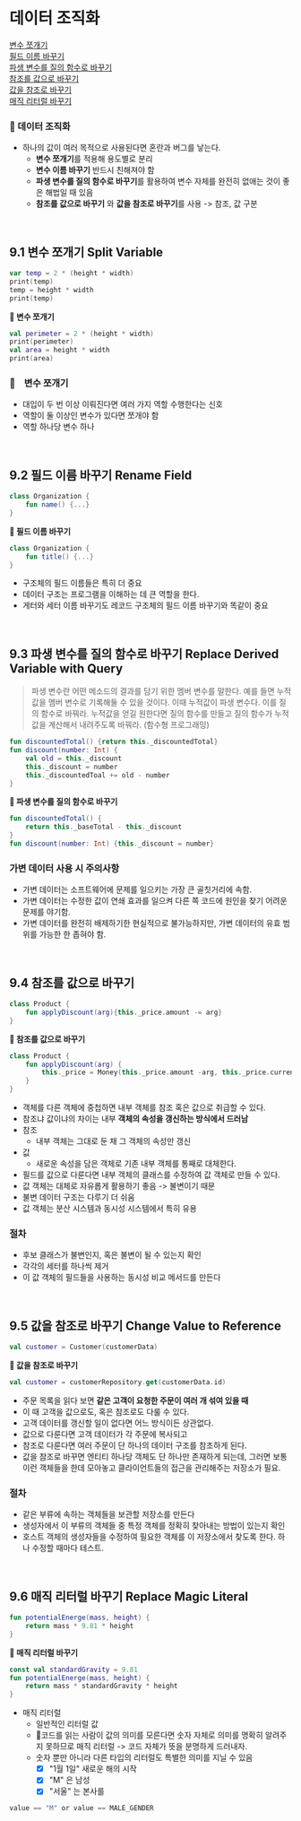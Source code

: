 # 데이터 조직화
[변수 쪼개기](#id-section1)<br>
[필드 이름 바꾸기](#id-section2)<br>
[파생 변수를 질의 함수로 바꾸기](#id-section3)<br>
[참조를 값으로 바꾸기](#id-section4)<br>
[값을 참조로 바꾸기](#id-section5)<br>
[매직 리터럴 바꾸기](#id-section6)<br>


### 📂  데이터 조직화
- 하나의 값이 여러 목적으로 사용된다면 혼란과 버그를 낳는다.
	- **변수 쪼개기**를 적용해 용도별로 분리
	- **변수 이름 바꾸기** 반드시 친해져야 함 
	- **파생 변수를 질의 함수로 바꾸기**를 활용하여 변수 자체를 완전히 없애는 것이 좋은 해법일 때 있음
	- **참조를 값으로 바꾸기** 와 **값을 참조로 바꾸기**를 사용 -> 참조, 값 구분 

<br>
<div id='id-section1'/>

## 9.1 변수 쪼개기 Split Variable

```kotlin
var temp = 2 * (height * width)
print(temp)
temp = height * width
print(temp)
```
**🔻 변수 쪼개기**
```kotlin
val perimeter = 2 * (height * width)
print(perimeter)
val area = height * width
print(area)
```
### 🔎 &nbsp;&nbsp; 변수 쪼개기 
- 대입이 두 번 이상 이뤄진다면 여러 가지 역할 수행한다는 신호 
- 역할이 둘 이상인 변수가 있다면 쪼개야 함
- 역할 하나당 변수 하나


<br>
<div id='id-section2'/>

## 9.2 필드 이름 바꾸기 Rename Field
```kotlin
class Organization {
	fun name() {...}
}
```
**🔻 필드 이름 바꾸기**
```kotlin
class Organization {
	fun title() {...}
}
```

- 구조체의 필드 이름들은 특히 더 중요
- 데이터 구조는 프로그램을 이해하는 데 큰 역할을 한다.
- 게터와 세터 이름 바꾸기도 레코드 구조체의 필드 이름 바꾸기와 똑같이 중요

<br>
<div id='id-section3'/>

## 9.3 파생 변수를 질의 함수로 바꾸기 Replace Derived Variable with Query
> 파생 변수란
> 어떤 메소드의 결과를 담기 위한 멤버 변수를 말한다. 예를 들면 누적 값을 멤버 변수로 기록해둘 수 있을 것이다. 이때 누적값이 파생 변수다. 
> 이를 질의 함수로 바꿔라. 누적값을 얻길 원한다면 질의 함수를 만들고 질의 함수가 누적 값을 계산해서 내려주도록 바꿔라. (함수형 프로그래밍)
```kotlin
fun discountedTotal() {return this._discountedTotal}
fun discount(number: Int) {
	val old = this._discount
	this._discount = number
	this._discountedToal += old - number
}
```
**🔻 파생 변수를 질의 함수로 바꾸기**
```kotlin
fun discountedTotal() {
	return this._baseTotal - this._discount
}
fun discount(number: Int) {this._discount = number}
```

### 가변 데이터 사용 시 주의사항
- 가변 데이터는 소프트웨어에 문제를 일으키는 가장 큰 골칫거리에 속함.
- 가변 데이터는 수정한 값이 연쇄 효과를 일으켜 다른 쪽 코드에 원인을 찾기 어려운 문제를 야기함.
- 가변 데이터를 완전히 배제하기한 현실적으로 불가능하지만, 가변 데이터의 유효 범위를 가능한 한 좁혀야 함.

<br>
<div id='id-section4'/>

## 9.4 참조를 값으로 바꾸기

```kotlin
class Product {
	fun applyDiscount(arg){this._price.amount -= arg}
}
```
**🔻 참조를 값으로 바꾸기**
```kotlin
class Product {
	fun applyDiscount(arg) {
		this._price = Money(this._price.amount -arg, this._price.currency)
	}
}
```

- 객체를 다른 객체에 중첩하면 내부 객체를 참조 혹은 값으로 취급할 수 있다.
- 참조냐 값이냐의 차이는 내부 **객체의 속성을 갱신하는 방식에서 드러남**
- 참조
	- 내부 객체는 그대로 둔 채 그 객체의 속성만 갱신
- 값
	- 새로운 속성을 담은 객체로 기존 내부 객체를 통째로 대체한다.
- 필드를 값으로 다룬다면 내부 객체의 클래스를 수정하여 값 객체로 만들 수 있다.
- 값 객체는 대체로 자유롭게 활용하기 좋음 -> 불변이기 때문
- 불변 데이터 구조는 다루기 더 쉬움
- 값 객체는 분산 시스템과 동시성 시스템에서 특히 유용

### **절차** 
- 후보 클래스가 불변인지, 혹은 불변이 될 수 있는지 확인
- 각각의 세터를 하나씩 제거
- 이 값 객체의 필드들을 사용하는 동시성 비교 메서드를 만든다

<br>
<div id='id-section5'/>

## 9.5 값을 참조로 바꾸기 Change Value to Reference

```kotlin
val customer = Customer(customerData)
```
**🔻 값을 참조로 바꾸기**
```kotlin
val customer = customerRepository.get(customerData.id)
```

- 주문 목록을 읽다 보면 **같은 고객이 요청한 주문이 여러 개 섞여 있을 때**
- 이 때 고객을 값으로도, 혹은 참조로도 다룰 수 있다.
- 고객 데이터를 갱신할 일이 없다면 어느 방식이든 상관없다.
- 값으로 다룬다면 고객 데이터가 각 주문에 복사되고
- 참조로 다룬다면 여러 주문이 단 하나의 데이터 구조를 참조하게 된다.
- 값을 참조로 바꾸면 엔티티 하나당 객체도 단 하나만 존재하게 되는데, 그러면 보통 이런 객체들을 한데 모아놓고 클라이언트들의 접근을 관리해주는 저장소가 필요.

### **절차** 

- 같은 부류에 속하는 객체들을 보관할 저장소를 만든다
- 생성자에서 이 부류의 객체들 중 특정 객체를 정확히 찾아내는 방법이 있는지 확인
- 호스트 객체의 생성자들을 수정하여 필요한 객체를 이 저장소에서 찾도록 한다. 하나 수정할 때마다 테스트.


<br>
<div id='id-section6'/>

## 9.6 매직 리터럴 바꾸기 Replace Magic Literal

```kotlin
fun potentialEnerge(mass, height) {
	return mass * 9.81 * height
}
```
**🔻 매직 리터럴 바꾸기**
```kotlin
const val standardGravity = 9.81
fun potentialEnerge(mass, height) {
	return mass * standardGravity * height
}

```

- 매직 리터럴
	- 일반적인 리터럴 값
	- 코드를 읽는 사람이 값의 의미를 모른다면 숫자 자체로 의미를 명확히 알려주지 못하므로 매직 리터럴 -> 코드 자체가 뜻을 분명하게 드러내자.
	- 숫자 뿐만 아니라 다른 타입의 리터럴도 특별한 의미를 지닐 수 있음
		- [x] "1월 1일" 새로운 해의 시작
		- [x] "M" 은 남성
		- [x] "서울" 는 본사를 
```kotlin
value == "M" or value == MALE_GENDER 
```
<!--stackedit_data:
eyJoaXN0b3J5IjpbLTIwMDI1NDc5NzQsLTEwNDQzMzI5NzcsMT
MyMDc2ODAsMzUyNDM0OTQ0LC0xNTgxNzI3MzExLC0xNjU4MjU3
MTU4LDY3MTE2MDA2OCwtMTQzMzU1MjczNiwxMjM5NDQwMDQ2LC
0yMDY3NTIzODI5LDYxMDA3NTksLTUyMTc4MzcyLDEyOTE0NDE2
MDcsMTU2MzE4Nzc5MSwtMTU1OTE3ODcxOCwxMDg0MTE4MTQ1LC
02NzcwMzQ3MTcsLTIwNDQ5Nzk2NjcsMTExODA2Njk2LDQ3MjI3
OTMxN119
-->